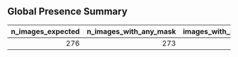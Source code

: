 ## Global Presence Summary

|   n_images_expected |   n_images_with_any_mask |   images_with_person |   images_with_face |   images_with_hand |   instances_person |   instances_face |   instances_hand |
|--------------------:|-------------------------:|---------------------:|-------------------:|-------------------:|-------------------:|-----------------:|-----------------:|
|                 276 |                      273 |                  270 |                142 |                117 |                902 |              387 |              335 |